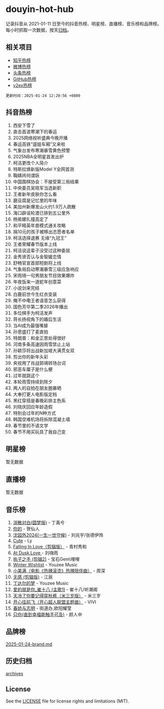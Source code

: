 # douyin-hot-hub

记录抖音从 2021-01-11 日至今的抖音热榜、明星榜、直播榜、音乐榜和品牌榜。每小时抓取一次数据，按天[归档](archives)。

## 相关项目

- [知乎热榜](https://github.com/lonnyzhang423/zhihu-hot-hub)
- [微博热榜](https://github.com/lonnyzhang423/weibo-hot-hub)
- [头条热榜](https://github.com/lonnyzhang423/toutiao-hot-hub)
- [GitHub热榜](https://github.com/lonnyzhang423/github-hot-hub)
- [v2ex热榜](https://github.com/lonnyzhang423/v2ex-hot-hub)


`更新时间：2025-01-24 12:20:56 +0800`

## 抖音热榜

1. 西安下雪了
1. 直击首波寒潮下的春运
1. 2025网络视听盛典今晚开播
1. 春运高铁“遛娃车厢”又来啦
1. 气象台发布寒潮暴雪黄色预警
1. 2025NBA全明星首发出炉
1. 柯洁更改个人简介
1. 特斯拉焕新版Model Y全网首测
1. 鞠婧祎何谓妖
1. 中国围棋协会：不接受第三局结果
1. 中央委员吴晓军当选新职
1. 王者新年皮肤你怎么看
1. 磨豆腐是记忆里的年味
1. 美加州新爆发山火约1.9万人疏散
1. 海口辟谣轮渡已排到五公里外
1. 杨紫娜扎撞高定了
1. 和平精英年兽模式通关攻略
1. 捐10元的孩子被移出志愿者名单
1. 柯洁选择退赛 无缘“九冠王”
1. 王者荣耀春节版本上线
1. 柯洁说这辈子没受过这种委屈
1. 金秀贤否认与金智媛恋情
1. 舒畅官宣首部短剧将上线
1. 气象局启动寒潮暴雪三级应急响应
1. 宋雨琦一句男朋友节目效果爆炸
1. 年夜饭来一道蛇年创意菜
1. 小说剑来完结
1. 白鹿前世今生红衣变装
1. 俺不中嘞王者语音怎么获得
1. 国色芳华第二季2026年播出
1. 多位棋手为柯洁发声
1. 蒋长扬视角下的婚后生活
1. 当AI成为最强嘴替
1. 孙恩盛打了麦直拍
1. 特朗普：和金正恩处得很好
1. 河南多条高速因雨雪禁止上站
1. 孙颖莎将出战新加坡大满贯女双
1. 剪出你的新年头彩
1. 央视用了肖战郭靖转场台词
1. 邪恶车厘子是什么梗
1. 过年就跳这个
1. 本轮雨雪持续到除夕
1. 两人的自拍在朋友圈暴晒
1. 大奉打更人电影版定档
1. 黑红穿搭是春晚彩排主色系
1. 刘晓庆回应年龄造假
1. 特别会过年的N种方式
1. 韩国空难机场将拆除混凝土墙
1. 春节里的不语文学
1. 春节不用买玩具了我自己变

## 明星榜

暂无数据

## 直播榜

暂无数据

## 音乐榜

1. [消散对白(圆梦版)](https://sf5-hl-cdn-tos.douyinstatic.com/obj/tos-cn-ve-2774/og4jB5I5IizzoZVAAAzWgBMAsMDWoArfwBOiFs) - 丁禹兮
1. [你的](https://sf5-hl-cdn-tos.douyinstatic.com/obj/tos-cn-ve-2774/oYuIeKf42jB7sEV6B2upMdpYAgfrQWj0FeRegh) - 贺仙人
1. [沈园外2024(一生一世守候)](https://sf5-hl-cdn-tos.douyinstatic.com/obj/tos-cn-ve-2774/oAIYMHGCmKaYKFDd6FZBf9AfMfx1eErAAEJAFH) - 刘兆宇/张德伊玲
1. [Cute](https://sf5-hl-cdn-tos.douyinstatic.com/obj/tos-cn-ve-2774/o4IbIzHWKAAB4wsS5qMBRiiAlEBGTpQRNfFvuo) - Ly
1. [Falling In Love（剪辑版）](https://sf5-hl-cdn-tos.douyinstatic.com/obj/tos-cn-ve-2774/o8ajpA8zzgBPahbBIO8AcKGBLJezFCRd1wfP9f) - 青村秀和
1. [ At Dusk  Love ](https://sf5-hl-cdn-tos.douyinstatic.com/obj/tos-cn-ve-2774/o8CrpCf5CaYgI4ZrtQgMQAFEfuGqNnRSDQAPBc) - 刘嗨雨
1. [执子之手 (剪辑2)](https://sf5-hl-cdn-tos.douyinstatic.com/obj/tos-cn-ve-2774/oUoZLQjCc31XzqsBnBQUNgeKtYPBcgbFDwtfcu) - 宝石Gem\哩哩
1. [Winter Wishlist](https://sf5-hl-cdn-tos.douyinstatic.com/obj/tos-cn-ve-2774/oIIgUOeamCFCVAzxN6MFRLIBlLGpUqQxeeHrLE) - Youzee Music
1. [小美满（电影《热辣滚烫》热辣陪伴曲）](https://sf5-hl-cdn-tos.douyinstatic.com/obj/tos-cn-ve-2774/o0GAn2lSgfZIDUgtevCGDQYnFg4CwnrBaxbTZL) - 周深
1. [无感 (剪辑版)](https://sf5-hl-cdn-tos.douyinstatic.com/obj/tos-cn-ve-2774/o0eIsUzJBDlQaQFC5OFlgbMEZC1TFYBftOBn6p) - 江辰
1. [丁达尔的梦](https://sf5-hl-cdn-tos.douyinstatic.com/obj/tos-cn-ve-2774/oMU3WirUZBVQkAC9ccG5P2IQirziZM2RTInUY) - Youzee Music
1. [爱的就是你_崔十八 (主歌1)](https://sf5-hl-cdn-tos.douyinstatic.com/obj/tos-cn-ve-2774/oI5BO5DhFZ6UTcNCnZaOCBLtZ7WIMQGfgnXf5E) - 崔十八/听潮阁
1. [天冷了你要记得穿秋裤（米三岁版）](https://sf5-hl-cdn-tos.douyinstatic.com/obj/tos-cn-ve-2774/oQlIwVIDWiZ6BQilAorS7MA0AgCkQDvcZAdm1) - 米三岁
1. [开心往前飞（开心超人联盟主题曲）](https://sf5-hl-cdn-tos.douyinstatic.com/obj/tos-cn-ve-2774/9d8fb7c82cf1421fb93a9fe925275e0a) - VIVI
1. [春娇与志明](https://sf5-hl-cdn-tos.douyinstatic.com/obj/tos-cn-ve-2774/e530d8fceb7044b39707d7f9ff54add1) - 街道办,欧阳耀莹
1. [只你(直到幸福能触手可及)](https://sf5-hl-cdn-tos.douyinstatic.com/obj/tos-cn-ve-2774/o0lBkRDzFTeaVSUz3ZZSCBVtZ5DIMQGfgmEAuE) - 颜人中

## 品牌榜

[2025-01-24-brand.md](archives/2025-01-24-brand.md)

## 历史归档

[archives](archives)

## License

See the [LICENSE](LICENSE) file for license rights and limitations (MIT).
